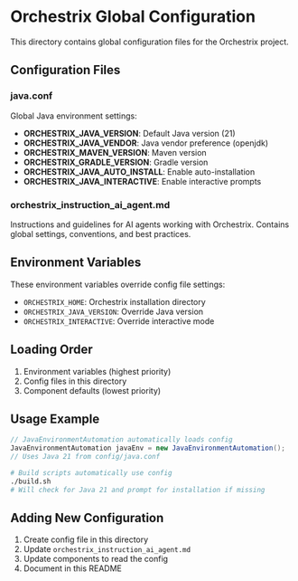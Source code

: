 # Orchestrix Global Configuration

This directory contains global configuration files for the Orchestrix project.

## Configuration Files

### java.conf
Global Java environment settings:
- **ORCHESTRIX_JAVA_VERSION**: Default Java version (21)
- **ORCHESTRIX_JAVA_VENDOR**: Java vendor preference (openjdk)
- **ORCHESTRIX_MAVEN_VERSION**: Maven version
- **ORCHESTRIX_GRADLE_VERSION**: Gradle version
- **ORCHESTRIX_JAVA_AUTO_INSTALL**: Enable auto-installation
- **ORCHESTRIX_JAVA_INTERACTIVE**: Enable interactive prompts

### orchestrix_instruction_ai_agent.md
Instructions and guidelines for AI agents working with Orchestrix.
Contains global settings, conventions, and best practices.

## Environment Variables

These environment variables override config file settings:
- `ORCHESTRIX_HOME`: Orchestrix installation directory
- `ORCHESTRIX_JAVA_VERSION`: Override Java version
- `ORCHESTRIX_INTERACTIVE`: Override interactive mode

## Loading Order

1. Environment variables (highest priority)
2. Config files in this directory
3. Component defaults (lowest priority)

## Usage Example

```java
// JavaEnvironmentAutomation automatically loads config
JavaEnvironmentAutomation javaEnv = new JavaEnvironmentAutomation();
// Uses Java 21 from config/java.conf
```

```bash
# Build scripts automatically use config
./build.sh
# Will check for Java 21 and prompt for installation if missing
```

## Adding New Configuration

1. Create config file in this directory
2. Update `orchestrix_instruction_ai_agent.md`
3. Update components to read the config
4. Document in this README